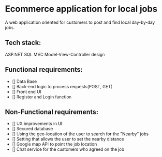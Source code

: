 # Ecommerce application for local jobs

A web application oriented for customers to post and find local day-by-day jobs.

## Tech stack:
ASP.NET
SQL
MVC Model-View-Controller design

## Functional requirements:

- [] Data Base
- [] Back-end logic to process requests(POST, GET)
- [] Front end UI
- [] Register and Login function

## Non-Functional requirements:

- [] UX improvements in UI
- [] Secured database
- [] Using the geo-location of the user to search for the "Nearby" jobs
- [] Setting that allows the user to set the nearby distance
- [] Google map API to point the job location
- [] Chat service for the customers who agreed on the job

